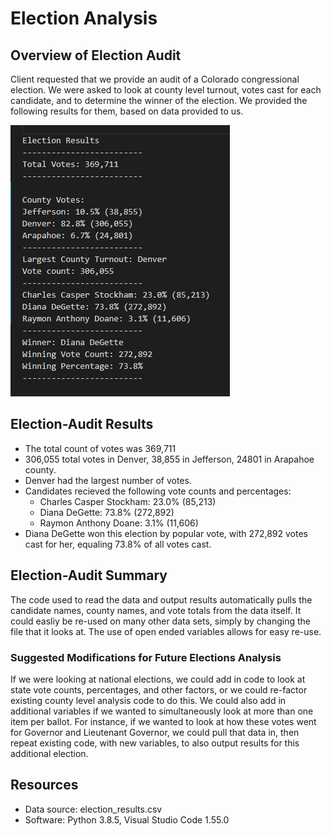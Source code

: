 # Election Analysis

## Overview of Election Audit

Client requested that we provide an audit of a Colorado congressional election. We were asked to look at county level turnout, votes cast for each candidate, and to determine the winner of the election. We provided the following results for them, based on data provided to us.

![Printed results from analysis](Resources/Results_printout.PNG)

## Election-Audit Results

* The total count of votes was 369,711
* 306,055 total votes in Denver, 38,855 in Jefferson, 24801 in Arapahoe county. 
* Denver had the largest number of votes.  
* Candidates recieved the following vote counts and percentages:
  * Charles Casper Stockham: 23.0% (85,213)
  * Diana DeGette: 73.8% (272,892)
  * Raymon Anthony Doane: 3.1% (11,606)
* Diana DeGette won this election by popular vote, with 272,892 votes cast for her, equaling 73.8% of all votes cast.

## Election-Audit Summary

The code used to read the data and output results automatically pulls the candidate names, county names, and vote totals from the data itself. It could easliy be re-used on many other data sets, simply by changing the file that it looks at. The use of open ended variables allows for easy re-use. 

### Suggested Modifications for Future Elections Analysis

If we were looking at national elections, we could add in code to look at state vote counts, percentages, and other factors, or we could re-factor existing county level analysis code to do this. We could also add in additional variables if we wanted to simultaneously look at more than one item per ballot. For instance, if we wanted to look at how these votes went for Governor and Lieutenant Governor, we could pull that data in, then repeat existing code, with new variables, to also output results for this additional election. 

## Resources

- Data source: election_results.csv
- Software: Python 3.8.5, Visual Studio Code 1.55.0
